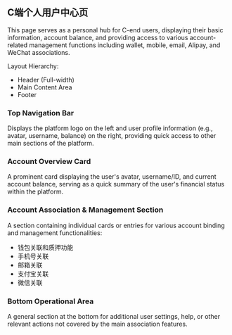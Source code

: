 ## C端个人用户中心页
This page serves as a personal hub for C-end users, displaying their basic information, account balance, and providing access to various account-related management functions including wallet, mobile, email, Alipay, and WeChat associations.

Layout Hierarchy:
- Header (Full-width)
- Main Content Area
- Footer

### Top Navigation Bar
Displays the platform logo on the left and user profile information (e.g., avatar, username, balance) on the right, providing quick access to other main sections of the platform.

### Account Overview Card
A prominent card displaying the user's avatar, username/ID, and current account balance, serving as a quick summary of the user's financial status within the platform.

### Account Association & Management Section
A section containing individual cards or entries for various account binding and management functionalities:
- 钱包关联和质押功能
- 手机号关联
- 邮箱关联
- 支付宝关联
- 微信关联

### Bottom Operational Area
A general section at the bottom for additional user settings, help, or other relevant actions not covered by the main association features.